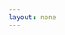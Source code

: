 ```yaml
---
layout: none
---
```


<RedoclyAPIBlock src="/firefly-services/docs/lightroom_applyPresets.json" width="600px" disableSidebar hideTryItPanel scrollYOffset={64} generateCodeSamples="languages: [{lang: 'curl'}]" />
